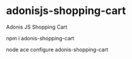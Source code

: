 # adonisjs-shopping-cart
Adonis JS Shopping Cart

npm i adonis-shopping-cart

node ace configure adonis-shopping-cart